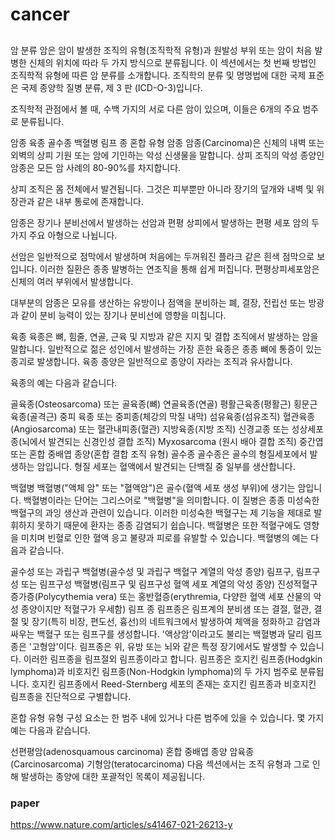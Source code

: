 # cancer


##

암 분류
암은 암이 발생한 조직의 유형(조직학적 유형)과 원발성 부위 또는 암이 처음 발병한 신체의 위치에 따라 두 가지 방식으로 분류됩니다. 이 섹션에서는 첫 번째 방법인 조직학적 유형에 따른 암 분류를 소개합니다. 조직학의 분류 및 명명법에 대한 국제 표준은 국제 종양학 질병 분류, 제 3 판 (ICD-O-3)입니다.

조직학적 관점에서 볼 때, 수백 가지의 서로 다른 암이 있으며, 이들은 6개의 주요 범주로 분류됩니다.

암종
육종
골수종
백혈병
림프 종
혼합 유형
암종
암종(Carcinoma)은 신체의 내벽 또는 외벽의 상피 기원 또는 암에 기인하는 악성 신생물을 말합니다. 상피 조직의 악성 종양인 암종은 모든 암 사례의 80-90%를 차지합니다.

상피 조직은 몸 전체에서 발견됩니다. 그것은 피부뿐만 아니라 장기의 덮개와 내벽 및 위장관과 같은 내부 통로에 존재합니다.

암종은 장기나 분비선에서 발생하는 선암과 편평 상피에서 발생하는 편평 세포 암의 두 가지 주요 아형으로 나뉩니다.

선암은 일반적으로 점막에서 발생하며 처음에는 두꺼워진 플라크 같은 흰색 점막으로 보입니다. 이러한 질환은 종종 발병하는 연조직을 통해 쉽게 퍼집니다. 편평상피세포암은 신체의 여러 부위에서 발생합니다.

대부분의 암종은 모유를 생산하는 유방이나 점액을 분비하는 폐, 결장, 전립선 또는 방광과 같이 분비 능력이 있는 장기나 분비선에 영향을 미칩니다.

육종
육종은 뼈, 힘줄, 연골, 근육 및 지방과 같은 지지 및 결합 조직에서 발생하는 암을 말합니다. 일반적으로 젊은 성인에서 발생하는 가장 흔한 육종은 종종 뼈에 통증이 있는 종괴로 발생합니다. 육종 종양은 일반적으로 종양이 자라는 조직과 유사합니다.

육종의 예는 다음과 같습니다.

골육종(Osteosarcoma) 또는 골육종(뼈)
연골육종(연골)
평활근육종(평활근)
횡문근육종(골격근)
중피 육종 또는 중피종(체강의 막질 내막)
섬유육종(섬유조직)
혈관육종(Angiosarcoma) 또는 혈관내피종(혈관)
지방육종(지방 조직)
신경교종 또는 성상세포종(뇌에서 발견되는 신경인성 결합 조직)
Myxosarcoma (원시 배아 결합 조직)
중간엽 또는 혼합 중배엽 종양(혼합 결합 조직 유형)
골수종
골수종은 골수의 형질세포에서 발생하는 암입니다. 형질 세포는 혈액에서 발견되는 단백질 중 일부를 생산합니다.

백혈병
백혈병("액체 암" 또는 "혈액암")은 골수(혈액 세포 생성 부위)에 생기는 암입니다. 백혈병이라는 단어는 그리스어로 "백혈병"을 의미합니다. 이 질병은 종종 미성숙한 백혈구의 과잉 생산과 관련이 있습니다. 이러한 미성숙한 백혈구는 제 기능을 제대로 발휘하지 못하기 때문에 환자는 종종 감염되기 쉽습니다. 백혈병은 또한 적혈구에도 영향을 미치며 빈혈로 인한 혈액 응고 불량과 피로를 유발할 수 있습니다. 백혈병의 예는 다음과 같습니다.

골수성 또는 과립구 백혈병(골수성 및 과립구 백혈구 계열의 악성 종양)
림프구, 림프구성 또는 림프구성 백혈병(림프구 및 림프구성 혈액 세포 계열의 악성 종양)
진성적혈구증가증(Polycythemia vera) 또는 홍반혈증(erythremia, 다양한 혈액 세포 산물의 악성 종양이지만 적혈구가 우세함)
림프 종
림프종은 림프계의 분비샘 또는 결절, 혈관, 결절 및 장기(특히 비장, 편도선, 흉선)의 네트워크에서 발생하여 체액을 정화하고 감염과 싸우는 백혈구 또는 림프구를 생성합니다. '액상암'이라고도 불리는 백혈병과 달리 림프종은 '고형암'이다. 림프종은 위, 유방 또는 뇌와 같은 특정 장기에서도 발생할 수 있습니다. 이러한 림프종을 림프절외 림프종이라고 합니다. 림프종은 호지킨 림프종(Hodgkin lymphoma)과 비호지킨 림프종(Non-Hodgkin lymphoma)의 두 가지 범주로 분류됩니다. 호지킨 림프종에서 Reed-Sternberg 세포의 존재는 호지킨 림프종과 비호지킨 림프종을 진단적으로 구별합니다.

혼합 유형
유형 구성 요소는 한 범주 내에 있거나 다른 범주에 있을 수 있습니다. 몇 가지 예는 다음과 같습니다.

선편평암(adenosquamous carcinoma)
혼합 중배엽 종양
암육종(Carcinosarcoma)
기형암(teratocarcinoma)
다음 섹션에서는 조직 유형과 그로 인해 발생하는 종양에 대한 포괄적인 목록이 제공됩니다.

### paper

https://www.nature.com/articles/s41467-021-26213-y